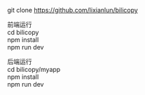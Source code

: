 git clone https://github.com/lixianlun/bilicopy

前端运行  
cd bilicopy  
npm install  
npm run dev  

后端运行  
cd bilicopy/myapp  
npm install  
npm run dev  
